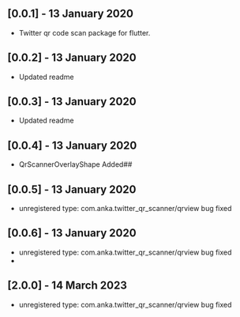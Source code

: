 ## [0.0.1] - 13 January 2020

* Twitter qr code scan package for flutter.

## [0.0.2] - 13 January 2020

* Updated readme

## [0.0.3] - 13 January 2020

* Updated readme

## [0.0.4] - 13 January 2020

* QrScannerOverlayShape Added## 

## [0.0.5] - 13 January 2020

* unregistered type: com.anka.twitter_qr_scanner/qrview bug fixed

## [0.0.6] - 13 January 2020

* unregistered type: com.anka.twitter_qr_scanner/qrview bug fixed
* 
## [2.0.0] - 14 March 2023

* unregistered type: com.anka.twitter_qr_scanner/qrview bug fixed